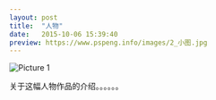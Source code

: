 ```yaml
---
layout: post
title:  "人物"
date:   2015-10-06 15:39:40
preview: https://www.pspeng.info/images/2_小图.jpg
---
```


![Picture 1](https://www.pspeng.info/images/2_大图.jpg)

关于这幅人物作品的介绍。。。。。。